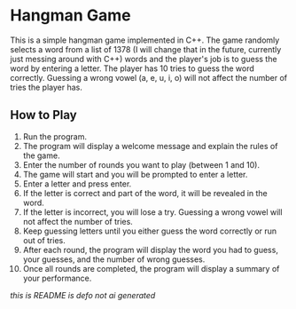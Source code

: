 # Hangman Game

This is a simple hangman game implemented in C++. The game randomly selects a word from a list of 1378 (I will change that in the future, currently just messing around with C++) words and the player's job is to guess the word by entering a letter. The player has 10 tries to guess the word correctly. Guessing a wrong vowel (a, e, u, i, o) will not affect the number of tries the player has.

## How to Play

1. Run the program.
2. The program will display a welcome message and explain the rules of the game.
3. Enter the number of rounds you want to play (between 1 and 10).
4. The game will start and you will be prompted to enter a letter.
5. Enter a letter and press enter.
6. If the letter is correct and part of the word, it will be revealed in the word.
7. If the letter is incorrect, you will lose a try. Guessing a wrong vowel will not affect the number of tries.
8. Keep guessing letters until you either guess the word correctly or run out of tries.
9. After each round, the program will display the word you had to guess, your guesses, and the number of wrong guesses.
10. Once all rounds are completed, the program will display a summary of your performance.

_this is README is defo not ai generated_
